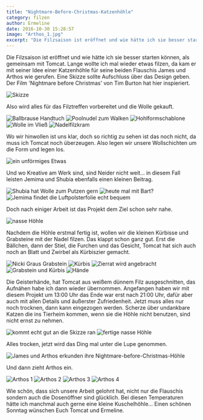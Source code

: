 ```yaml
---
title: "Nightmare-Before-Christmas-Katzenhöhle"
category: filzen
author: Ermeline
date: 2016-10-30 15:28:57
image: "Arthos_1.jpg"
excerpt: "Die Filzsaison ist eröffnet und wie hätte ich sie besser starten können, als gemeinsam mit Tomcat."
---
```


Die Filzsaison ist eröffnet und wie hätte ich sie besser starten können, als gemeinsam mit Tomcat. Lange wollte ich mal wieder etwas filzen, da kam er mit seiner Idee einer Katzenhöhle für seine beiden Flauschis James und Arthos wie gerufen. Eine Skizze sollte Aufschluss über das Design geben. Der Film 'Nightmare before Christmas' von Tim Burton hat hier inspieriert.

![Skizze](DSCF5888.JPG)

Also wird alles für das Filztreffen vorbereitet und die Wolle gekauft.

![Ballbrause Handtuch](DSCF5856.JPG)
![Poolnudel zum Walken](DSCF5854.JPG)
![Hohlformschablone](DSCF5855.JPG)
![Wolle im Vließ](DSCF5851.JPG)
![Nadelfilzkram](DSCF5852.JPG)

Wo wir hinwollen ist uns klar, doch so richtig zu sehen ist das noch nicht, da muss ich Tomcat noch überzeugen.
Also legen wir unsere Wollschichten um die Form und legen los. 

![ein unförmiges Etwas](DSCF5878.JPG)

Und wo Kreative am Werk sind, sind Neider nicht weit... in diesem Fall leisten Jemima und Shubia ebenfalls einen kleinen Beitrag.

![Shubia hat Wolle zum Putzen gern](DSCF5873.JPG)
![heute mal mit Bart?](DSCF5874.JPG)
![Jemima findet die Luftpolsterfolie echt bequem](DSCF5879.JPG)

Doch nach einiger Arbeit ist das Projekt dem Ziel schon sehr nahe.

![nasse Höhle](DSCF5881.JPG)

Nachdem die Höhle erstmal fertig ist, wollen wir die kleinen Kürbisse und Grabsteine mit der Nadel filzen. Das klappt schon ganz gut. Erst die Bällchen, dann der Stiel, die Furchen und das Gesicht, Tomcat hat sich auch noch an Blatt und Zwirbel als Kürbiszier gemacht.

![Nicki Graus Grabstein](DSCF5886.JPG)
![Kürbis](DSCF5846.JPG)
![Zierrat wird angebracht](DSCF5884.JPG)
![Grabstein und Kürbis](DSCF5891.JPG)
![Hände](DSCF5892.JPG)

Die Geisterhände, hat Tomcat aus weißem dünnem Filz ausgeschnitten, das Aufnähen habe ich dann wieder übernommen.
Angefangen haben wir mit diesem Projekt um 13:00 Uhr das Ende war erst nach 21:00 Uhr, dafür aber auch mit allen Details und äußerster Zufriedenheit. Jetzt muss alles nur noch trocknen, dann kann eingezogen werden. Scherze über undankbare Katzen die ins Tierheim kommen, wenn sie die Höhle nicht benutzen, sind nicht ernst zu nehmen.

![kommt echt gut an die Skizze ran](DSCF5887.JPG)
![fertige nasse Höhle](DSCF5889.JPG)

Alles trocken, jetzt wird das Ding mal unter die Lupe genommen.

![James und Arthos erkunden ihre Nightmare-before-Christmas-Höhle](Untersuchung.jpg)

Und dann zieht Arthos ein. 

![Arthos 1](Arthos_1.jpg)
![Arthos 2](Arthos_2.jpg)
![Arthos 3](Arthos_3.jpg)
![Arthos 4](Arthos_4.jpg)

Wie schön, dass sich unsere Arbeit gelohnt hat, nicht nur die Flauschis sondern auch die Dosenöffner sind glücklich. Bei diesen Temperaturen hätte ich manchmal auch gerne eine kleine Kuschelhöhle... Einen schönen Sonntag wünschen Euch Tomcat und Ermeline.
